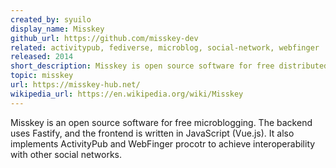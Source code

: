 ```yaml
---
created_by: syuilo
display_name: Misskey
github_url: https://github.com/misskey-dev
related: activitypub, fediverse, microblog, social-network, webfinger
released: 2014
short_description: Misskey is open source software for free distributed microblogging network.
topic: misskey
url: https://misskey-hub.net/
wikipedia_url: https://en.wikipedia.org/wiki/Misskey
---
```

Misskey is an open source software for free microblogging. The backend uses Fastify, and the frontend is written in JavaScript (Vue.js). It also implements ActivityPub and WebFinger procotr to achieve interoperability with other social networks.
